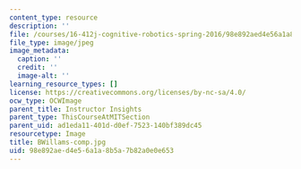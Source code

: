 ```yaml
---
content_type: resource
description: ''
file: /courses/16-412j-cognitive-robotics-spring-2016/98e892aed4e56a1a8b5a7b82a0e0e653_BWillams-comp.jpg
file_type: image/jpeg
image_metadata:
  caption: ''
  credit: ''
  image-alt: ''
learning_resource_types: []
license: https://creativecommons.org/licenses/by-nc-sa/4.0/
ocw_type: OCWImage
parent_title: Instructor Insights
parent_type: ThisCourseAtMITSection
parent_uid: ad1eda11-401d-d0ef-7523-140bf389dc45
resourcetype: Image
title: BWillams-comp.jpg
uid: 98e892ae-d4e5-6a1a-8b5a-7b82a0e0e653
---
```

